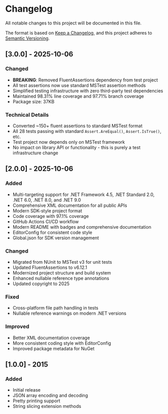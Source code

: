 # Changelog

All notable changes to this project will be documented in this file.

The format is based on [Keep a Changelog](https://keepachangelog.com/en/1.0.0/),
and this project adheres to [Semantic Versioning](https://semver.org/spec/v2.0.0.html).

## [3.0.0] - 2025-10-06

### Changed
- **BREAKING**: Removed FluentAssertions dependency from test project
- All test assertions now use standard MSTest assertion methods
- Simplified testing infrastructure with zero third-party test dependencies
- Maintained 98.31% line coverage and 97.71% branch coverage
- Package size: 37KB

### Technical Details
- Converted ~150+ fluent assertions to standard MSTest format
- All 28 tests passing with standard `Assert.AreEqual()`, `Assert.IsTrue()`, etc.
- Test project now depends only on MSTest framework
- No impact on library API or functionality - this is purely a test infrastructure change

## [2.0.0] - 2025-10-06

### Added
- Multi-targeting support for .NET Framework 4.5, .NET Standard 2.0, .NET 6.0, .NET 8.0, and .NET 9.0
- Comprehensive XML documentation for all public APIs
- Modern SDK-style project format
- Code coverage with 97.1% coverage
- GitHub Actions CI/CD workflow
- Modern README with badges and comprehensive documentation
- EditorConfig for consistent code style
- Global.json for SDK version management

### Changed
- Migrated from NUnit to MSTest v3 for unit tests
- Updated FluentAssertions to v6.12.1
- Modernized project structure and build system
- Enhanced nullable reference type annotations
- Updated copyright to 2025

### Fixed
- Cross-platform file path handling in tests
- Nullable reference warnings on modern .NET versions

### Improved
- Better XML documentation coverage
- More consistent coding style with EditorConfig
- Improved package metadata for NuGet

## [1.0.0] - 2015

### Added
- Initial release
- JSON array encoding and decoding
- Pretty printing support
- String slicing extension methods
